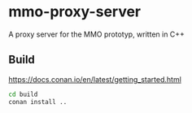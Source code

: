 # mmo-proxy-server
A proxy server for the MMO prototyp, written in C++

## Build

https://docs.conan.io/en/latest/getting_started.html

```bash
cd build
conan install ..
```